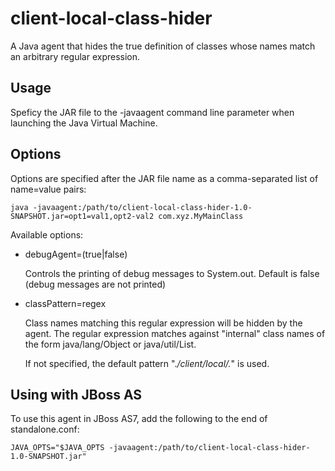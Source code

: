 client-local-class-hider
========================

A Java agent that hides the true definition of classes whose names match an
arbitrary regular expression.


Usage
-----

Speficy the JAR file to the -javaagent command line parameter when launching
the Java Virtual Machine.


Options
-------

Options are specified after the JAR file name as a comma-separated list of
name=value pairs:

    java -javaagent:/path/to/client-local-class-hider-1.0-SNAPSHOT.jar=opt1=val1,opt2-val2 com.xyz.MyMainClass

Available options:

 * debugAgent=(true|false)
 
   Controls the printing of debug messages to System.out. Default is false
   (debug messages are not printed)
   
 * classPattern=regex
   
   Class names matching this regular expression will be hidden by the agent.
   The regular expression matches against "internal" class names of the form
   java/lang/Object or java/util/List.
   
   If not specified, the default pattern ".*/client/local/.*" is used.


Using with JBoss AS
-------------------

To use this agent in JBoss AS7, add the following to the end of standalone.conf:

    JAVA_OPTS="$JAVA_OPTS -javaagent:/path/to/client-local-class-hider-1.0-SNAPSHOT.jar"

